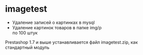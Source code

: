 # imagetest	
- Удаление записей о картинках в mysql 
- Удаление картинок товаров в папке img/p  
по 100 штук

Prestashop 1.7 и выше
устанавливается файл imagetest.zip, как стандартный модуль